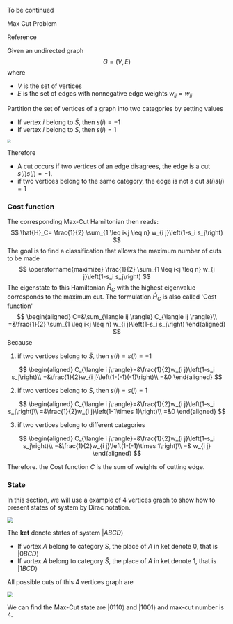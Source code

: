 To be continued

Max Cut Problem



<!-- toc -->



Reference

Given an undirected graph
$$
G=(V, E)
$$
where

- $V$ is the set of vertices
- $E$ is the set of edges with nonnegative edge weights $w_{i j}=w_{j i}$

Partition the set of vertices of a graph into two categories by setting values

- If vertex $i$ belong to $\bar{S}$, then $s(i)=-1$
- If vertex $i$ belong to $S$, then $s(i)=1$

<img src="https://jptanjing.oss-cn-beijing.aliyuncs.com/jptanjing/QC/image-20220929131855631.png" style="zoom:50%;" />

Therefore

- A cut occurs if two vertices of an edge disagrees, the edge is a cut $s(i) s(j)=-1$. 
- if two vertices belong to the same category, the edge is not a cut $s(i) s(j)=1$



### Cost function

The corresponding Max-Cut Hamiltonian then reads:
$$
\hat{H}_C= \frac{1}{2} \sum_{1 \leq i<j \leq n} w_{i j}\left(1-s_i s_j\right)
$$
The goal is to find a classification that allows the maximum number of cuts to be made
$$
\operatorname{maximize} \frac{1}{2} \sum_{1 \leq i<j \leq n} w_{i j}\left(1-s_i s_j\right)
$$
The eigenstate to this Hamiltonian $\hat{H}_C$ with the highest eigenvalue corresponds to the maximum cut. The formulation $\hat{H}_C$ is also called 'Cost function'
$$
\begin{aligned}
C=&\sum_{\langle ij \rangle} C_{\langle ij \rangle}\\
=&\frac{1}{2} \sum_{1 \leq i<j \leq n} w_{i j}\left(1-s_i s_j\right)
\end{aligned}
$$
Because

1. if two vertices belong to $\bar{S}$, then $s(i)=s(j)=-1$

$$
\begin{aligned}
C_{\langle i j\rangle}=&\frac{1}{2}w_{i j}\left(1-s_i s_j\right)\\
=&\frac{1}{2}w_{i j}\left(1-(-1)(-1)\right)\\
=&0
\end{aligned}
$$

2. if two vertices belong to $S$, then $s(i)=s(j)=1$

$$
\begin{aligned}
C_{\langle i j\rangle}=&\frac{1}{2}w_{i j}\left(1-s_i s_j\right)\\
=&\frac{1}{2}w_{i j}\left(1-1\times 1)\right)\\
=&0
\end{aligned}
$$

3. if two vertices belong to different categories 

$$
\begin{aligned}
C_{\langle i j\rangle}=&\frac{1}{2}w_{i j}\left(1-s_i s_j\right)\\
=&\frac{1}{2}w_{i j}\left(1-(-1)\times 1\right)\\
=& w_{i j}
\end{aligned}
$$

Therefore. the Cost function $C$ is the sum of weights of cutting edge. 

### State

In this section, we will use a example of 4 vertices graph to show how to present states of system by Dirac notation. 

<img src="https://jptanjing.oss-cn-beijing.aliyuncs.com/jptanjing/QC/image-20220929233107156.png" style="zoom:80%;" />

The **ket** denote states of system $|ABCD\rangle$

- If vortex $A$ belong to category $S$,  the place of  $A$ in ket denote 0, that is $|0BCD\rangle$
- If vortex $A$ belong to category $\bar{S}$,  the place of  $A$ in ket denote 1, that is $|1BCD\rangle$

All possible cuts of this 4 vertices graph are

<img src="https://jptanjing.oss-cn-beijing.aliyuncs.com/jptanjing/QC/image-20220930082507995.png" align="center" style="zoom:80%;" />

We can find the Max-Cut state are $|0110\rangle$ and $|1001\rangle$ and max-cut number is 4.



